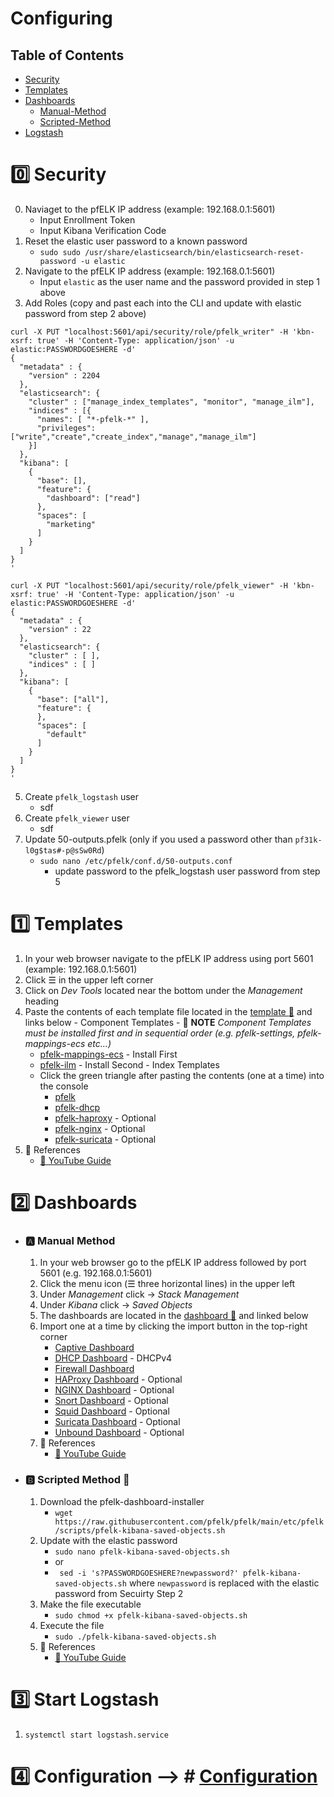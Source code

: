 # Configuring 
## Table of Contents
- [Security](#zero-security)
- [Templates](#one-templates)
- [Dashboards](#two-dashboards)
  - [Manual-Method](a-manual-method)
  - [Scripted-Method](#b-scripted-method-page_with_curl)
- [Logstash](#three-start-logstash)

# :zero: Security
  0. Naviaget to the pfELK IP address (example: 192.168.0.1:5601)
     - Input Enrollment Token
     - Input Kibana Verification Code
  2. Reset the elastic user password to a known password
     - `sudo sudo /usr/share/elasticsearch/bin/elasticsearch-reset-password -u elastic`
  3. Navigate to the pfELK IP address (example: 192.168.0.1:5601)
     - Input `elastic` as the user name and the password provided in step 1 above
  4. Add Roles (copy and past each into the CLI and update with elastic password from step 2 above)
```
curl -X PUT "localhost:5601/api/security/role/pfelk_writer" -H 'kbn-xsrf: true' -H 'Content-Type: application/json' -u elastic:PASSWORDGOESHERE -d'
{
  "metadata" : {
    "version" : 2204
  },
  "elasticsearch": {
    "cluster" : ["manage_index_templates", "monitor", "manage_ilm"],
    "indices" : [{
      "names": [ "*-pfelk-*" ], 
      "privileges": ["write","create","create_index","manage","manage_ilm"]  
    }]
  },
  "kibana": [
    {
      "base": [],
      "feature": {
        "dashboard": ["read"]
      },
      "spaces": [
        "marketing"
      ]
    }
  ]
}
'
```


```
curl -X PUT "localhost:5601/api/security/role/pfelk_viewer" -H 'kbn-xsrf: true' -H 'Content-Type: application/json' -u elastic:PASSWORDGOESHERE -d'
{
  "metadata" : {
    "version" : 22
  },
  "elasticsearch": {
    "cluster" : [ ],
    "indices" : [ ]
  },
  "kibana": [
    {
      "base": ["all"],
      "feature": {
      },
      "spaces": [
        "default"
      ]
    }
  ]
}
'
```
  5. Create `pfelk_logstash` user
     - sdf
  7. Create `pfelk_viewer` user
     - sdf 
  9. Update 50-outputs.pfelk (only if you used a password other than `pf31k-l0g$tas#-p@sSw0Rd`)
     - `sudo nano /etc/pfelk/conf.d/50-outputs.conf`
       - update password to the pfelk_logstash user password from step 5

# :one: Templates
  1. In your web browser navigate to the pfELK IP address using port 5601 (example: 192.168.0.1:5601)
  2. Click ☰ in the upper left corner
  3. Click on _Dev Tools_ located near the bottom under the _Management_ heading
  4. Paste the contents of each template file located in the [template :file_folder:](https://github.com/pfelk/pfelk/tree/main/etc/pfelk/templates) and links below
    - Component Templates
    - :small_red_triangle: **NOTE** _Component Templates must be installed first and in sequential order (e.g. pfelk-settings, pfelk-mappings-ecs etc...)_
      - [pfelk-mappings-ecs](https://raw.githubusercontent.com/pfelk/pfelk/main/etc/pfelk/templates/pfelk-mappings-ecs) - Install First
      - [pfelk-ilm](https://raw.githubusercontent.com/pfelk/pfelk/main/etc/pfelk/templates/pfelk-ilm) - Install Second
    - Index Templates
      - Click the green triangle after pasting the contents (one at a time) into the console
        - [pfelk](https://raw.githubusercontent.com/pfelk/pfelk/main/etc/pfelk/templates/pfelk)
        - [pfelk-dhcp](https://raw.githubusercontent.com/pfelk/pfelk/main/etc/pfelk/templates/pfelk-dhcp)
        - [pfelk-haproxy](https://raw.githubusercontent.com/pfelk/pfelk/main/etc/pfelk/templates/pfelk-haproxy) - Optional
        - [pfelk-nginx](https://raw.githubusercontent.com/pfelk/pfelk/main/etc/pfelk/templates/pfelk-nginx) - Optional
        - [pfelk-suricata](https://raw.githubusercontent.com/pfelk/pfelk/main/etc/pfelk/templates/pfelk-suricata) - Optional
  5. :pushpin: References
      - [:movie_camera: YouTube Guide](https://youtu.be/KV27ouVUGuc?t=6)

# :two: Dashboards 
- ### :a: Manual Method
  1. In your web browser go to the pfELK IP address followed by port 5601 (e.g. 192.168.0.1:5601)
  2. Click the menu icon (☰ three horizontal lines) in the upper left
  3. Under _Management_ click -> _Stack Management_ 
  4. Under _Kibana_ click -> _Saved Objects_
  5. The dashboards are located in the [dashboard :file_folder:](https://github.com/pfelk/pfelk/tree/main/etc/pfelk/dashboard) and linked below
  6. Import one at a time by clicking the import button in the top-right corner
      - [Captive Dashboard](https://raw.githubusercontent.com/pfelk/pfelk/main/etc/pfelk/dashboard/22.01-captive.ndjson)
      - [DHCP Dashboard](https://raw.githubusercontent.com/pfelk/pfelk/main/etc/pfelk/dashboard/22.01-dhcp.ndjson) - DHCPv4
      - [Firewall Dashboard](https://raw.githubusercontent.com/pfelk/pfelk/main/etc/pfelk/dashboard/22.04-firewall.ndjson)
      - [HAProxy Dashboard](https://raw.githubusercontent.com/pfelk/pfelk/main/etc/pfelk/dashboard/22.01-haproxy.ndjson) - Optional
      - [NGINX Dashboard](https://raw.githubusercontent.com/pfelk/pfelk/main/etc/pfelk/dashboard/22.01-nginx.ndjson) - Optional
      - [Snort Dashboard](https://raw.githubusercontent.com/pfelk/pfelk/main/etc/pfelk/dashboard/22.01-snort.ndjson) - Optional
      - [Squid Dashboard](https://raw.githubusercontent.com/pfelk/pfelk/main/etc/pfelk/dashboard/22.01-squid.ndjson) - Optional
      - [Suricata Dashboard](https://raw.githubusercontent.com/pfelk/pfelk/main/etc/pfelk/dashboard/22.01-suricata.ndjson) - Optional
      - [Unbound Dashboard](https://raw.githubusercontent.com/pfelk/pfelk/main/etc/pfelk/dashboard/22.01-unbound.ndjson) - Optional
  7. :pushpin: References
      - [:movie_camera: YouTube Guide](https://youtu.be/KV27ouVUGuc?t=281)

- ### :b: Scripted Method :page_with_curl:
  1. Download the pfelk-dashboard-installer
      - `wget https://raw.githubusercontent.com/pfelk/pfelk/main/etc/pfelk/scripts/pfelk-kibana-saved-objects.sh`
  2. Update with the elastic password
      - `sudo nano pfelk-kibana-saved-objects.sh`
      - or
      - ` sed -i 's?PASSWORDGOESHERE?newpassword?' pfelk-kibana-saved-objects.sh` where `newpassword` is replaced with the elastic password from Secuirty Step 2
  3. Make the file executable 
      - `sudo chmod +x pfelk-kibana-saved-objects.sh`
  4. Execute the file
      - `sudo ./pfelk-kibana-saved-objects.sh`
  5. :pushpin: References
      - [:movie_camera: YouTube Guide](https://youtu.be/KV27ouVUGuc?t=228)

# :three: Start Logstash
  1. `systemctl start logstash.service`

# :four: Configuration --> # [Configuration](Configuration.md)
